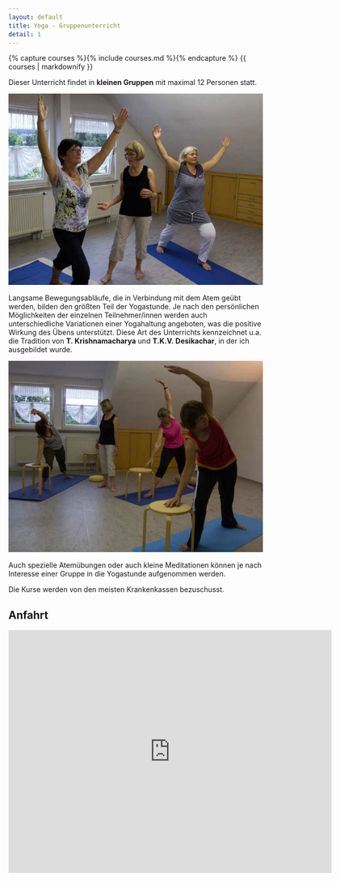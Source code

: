 ```yaml
---
layout: default
title: Yoga - Gruppenunterricht
detail: 1
---
```


{% capture courses %}{% include courses.md %}{% endcapture %}
{{ courses | markdownify }}

Dieser Unterricht findet in **kleinen Gruppen** mit maximal 12 Personen statt.

![Gruppenunterricht](images/group1.jpg)

Langsame Bewegungsabläufe, die in Verbindung mit dem Atem geübt werden, bilden den größten Teil der Yogastunde. Je nach den persönlichen Möglichkeiten der einzelnen Teilnehmer/innen werden auch unterschiedliche Variationen einer Yogahaltung angeboten, was die positive Wirkung des Übens unterstützt. Diese Art des Unterrichts kennzeichnet u.a. die Tradition von **T.&nbsp;Krishnamacharya** und **T.K.V.&nbsp;Desikachar**, in der ich ausgebildet wurde.

![Gruppenunterricht](images/group2.jpg)

Auch spezielle Atemübungen oder auch kleine Meditationen können je nach Interesse einer Gruppe in die Yogastunde aufgenommen werden.

Die Kurse werden von den meisten Krankenkassen bezuschusst.

## Anfahrt

<iframe src="https://www.google.com/maps/embed?pb=!1m18!1m12!1m3!1d2579.838504879719!2d10.896094999999999!3d49.713842!2m3!1f0!2f0!3f0!3m2!1i1024!2i768!4f13.1!3m3!1m2!1s0x47a21c7f097e7db1%3A0x1e45309a64770dda!2sPfarrzentrum!5e0!3m2!1sde!2sde!4v1434057565439" width="640" height="480" frameborder="0" style="border:0"></iframe>
